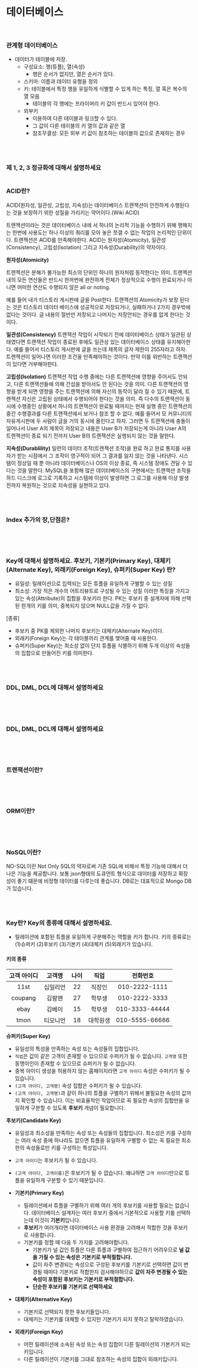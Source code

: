 # 데이터베이스

<br />

### 관계형 데이터베이스

- 데이터가 테이블에 저장.
	- 구성요소: 행(튜플), 열(속성)
		- 행은 순서가 없지만, 열은 순서가 있다. 
    - 스키마: 이름과 데이터 유형을 정의
	- 키: 테이블에서 특정 행을 유일하게 식별할 수 있게 하는 특징, 열 혹은 복수의 열 모음
		- 테이블의 각 행에는 프라이머리 키 값이 반드시 있어야 한다.
	- 외부키
		- 이용하여 다른 테이블과 링크할 수 있다.
		- 그 값이 다른 테이블의 키 열의 값과 같은 열
		- 참조무결성: 모든 외부 키 값이 참조하는 테이블의 값으로 존재하는 경우

<br />
<br />

### 제 1, 2, 3 정규화에 대해서 설명하세요

```

```

### ACID란?

ACID(원자성, 일관성, 고립성, 지속성)는 데이터베이스 트랜잭션이 안전하게 수행된다는 것을 보장하기 위한 성질을 가리키는 약어이다.(Wiki ACID)

트랜잭션이라는 것은 데이터베이스 내에 서 하나의 논리적 기능을 수행하기 위해 행해지는 한번에 사용도는 하나 이상의 쿼리를 모아 놓은 쪼갤 수 없는 작업의 논리적인 단위이다. 트랜젝션은 ACID를 만족해야한다. ACID는 원자성(Atomicity), 일관성(Consistency), 고립성(Isolation) 그리고 지속성(Durability)의 약자이다. 

__원자성(Atomicity)__

트랜젝션은 분해가 불가능한 최소의 단위인 하나의 원자처럼 동작한다는 의미. 트랜젝션 내의 모든 연산들은 반드시 한꺼번에 완전하게 전체가 정상적으로 수행이 완료되거나 아니면 어떠한 연산도 수행되지 않은 all or noting.

예를 들어 내가 티스토리 게시판에 글을 Post한다. 트랜잭션의 Atomicity가 보장 된다는 것은 티스토리 데이터 베이스에 성공적으로 저장되거나, 실패하거나 2가지 경우밖에 없다는 것이다. 글 내용의 절반만 저장되고 나머지는 저장안되는 경우를 없게 한다는 것이다.  

__일관성(Consistency)__
트랜잭션 작업이 시작되기 전에 데이터베이스 상태가 일관된 상태였다면 트랜잭션 작업이 종료된 후에도 일관성 있는 데이터베이스 상태를 유지해아한다.
예를 들어서 티스토리 게시판에 글을 쓰는데 제목의 글자 제한이 255자라고 하자. 트랜잭션이 일어나면 이러한 조건을 만족해야하는 것이다. 만약 이를 위반하는 트랜잭션이 있다면 거부해야한다. 

__고립성(Isolation)__
트랜잭션 작업 수행 중에는 다른 트랜잭션에 영향을 주어서도 안되고, 다른 트랜잭션들에 의해 간섭을 받아서도 안 된다는 것을 의미. 다른 트랜잭션의 영향을 받게 되면 영향을 주는 트랜잭션에 의해 자신의 동작이 달라 질 수 있기 때문에, 트랜젝션 자신은 고립된 상태에서 수행되어야 한다는 것을 의미. 즉 다수의 트랜잭션이 동시에 수행중인 상황에서 하나의 트랜잭션이 완료될 때까지는 현재 실행 중인 트랜잭션의 중간 수행결과를 다른 트랜잭션에서 보거나 참조 할 수 없다.
예를 들어서 모 커뮤니티의 자유게시판에 두 사람이 글을 거의 동시에 올린다고 하자. 그러면 두 트랜젝션에 충돌이 일어나서 User A의 제목이 저장되고 내용은 User B가 저장되는게 아니라 User A의 트랜잭션이 종료 되기 전까지 User B의 트랜젝션은 실행되지 않는 것을 말한다.

__지속성(Durablility)__
일련의 데이터 조작(트렌젝션 조작)을 완료 하고 완료 통지를 사용자가 받는 시점에서 그 조작이 영구적이 되어 그 결과를 잃지 않는 것을 나타낸다. 시스템이 정상일 때 뿐 아니라 데이터베이스나 OS의 이상 종료, 즉 시스템 장애도 견딜 수 있다는 것을 말한다. MySQL을 포함해 많은 데이터베이스의 구현에서는 트랜젝션 조작을 하드 디스크에 로그로 기록하고 시스템에 이상이 발생하면 그 로그를 사용해 이상 발생 전까지 복원하는 것으로 지속성을 실현하고 있다. 

<br />
<br />

### Index 추가의 장,단점은?

```

```

<br />
<br />

### Key에 대해서 설명하세요. 후보키, 기본키(Primary Key), 대체키(Alternate Key), 외래키(Foreign Key), 슈퍼키(Super Key) 란?

- 유일성: 릴레이션으로 입력되는 모든 튜플을 유일하게 구별할 수 있는 성질
- 최소성: 가장 적은 개수의 어트리뷰트로 구성될 수 있는 성질
이러한 특징을 가지고 있는 속성(Attribute)의 집합을 후보키라 한다.
PK는 후보키 중 설계자에 의해 선택된 한개의 키를 의미, 중복되지 않으며 NULL값을 가질 수 없다.

[종류] 
- 후보키 중 PK를 제외한 나머지 후보키는 대체키(Alternate Key)이다.
- 외래키(Foreign Key)는 각 테이블끼리 관계를 맺어줄 때 사용한다.
- 슈퍼키(Super Key)는 최소성 없이 단지 튜플을 식별하기 위해 두개 이상의 속성들의 집합으로 만들어진 키를 의미한다.

<br />
<br />

### DDL, DML, DCL에 대해서 설명하세요

```
```

<br />
<br />

### DDL, DML, DCL에 대해서 설명하세요

```
```

<br />
<br />

### 트랜잭션이란?

```

```

<br />
<br />

### ORM이란?

```

```

<br />
<br />

### NoSQL이란?

NO-SQL이란 Not Only SQL의 약자로써 기존 SQL에 비해서 특정 기능에 대해서 더 나은 기능을 제공합니다. 보통 json형태의 도큐먼트 형식으로 데이터를 저장하고 확장성이 좋기 떄문에 비정형 데이터를 다루는데 좋습니다. DB로는 대표적으로 Mongo DB가 있습니다.

<br />
<br />


### Key란? Key의 종류에 대해서 설명하세요.
+ 릴레이션에 포함된 튜플을 유일하게 구분해주는 역할을 키가 합니다. 키의 종류로는 (1)슈퍼키 (2)후보키 (3)기본키 (4)대체키 (5)외래키가 있습니다.
 
#### 키의 종류
| 고객 아이디 | 고객명 | 나이 | 직업 | 전화번호 | 
| :----------: | :---------: | :----------: | :----------: | :----------: |
|  11st  |  십일리언  |  22    |  직장인     | 010-2222-1111   |
|  coupang | 김팡맨  |   27    |  학부생   |  010-2222-3333  |
|  ebay   |  김베이  |   15    |  학부생      |  010-3333-44444  |
|  tmon |  티모니언   |  18    |  대학원생       | 010-5555-66666   |

**슈퍼키(Super Key)**
- 유일성의 특성을 만족하는 속성 또는 속성들의 집합입니다.  
- `직업`은 값이 같은 고객이 존재할 수 있으므로 수퍼키가 될 수 없습니다. `고객명` 또한 동명이인이 존재할 수 있으므로 슈퍼키가 될 수 없습니다. 
- 중복 아이디 생성을 허용하지 않는 홈페이지라면 `고객 아이디` 속성은 수퍼키가 될 수 있습니다.
- `(고객 아이디, 고객명)` 속성 집합은 수퍼키가 될 수 있습니다.
- `(고객 아이디, 고객명)`과 같이 하나의 튜플을 구별하기 위해서 불필요한 속성의 값까지 확인할 수 있습니다. 이는 비효율적인 작업이므로 꼭 필요한 속성의 집합만을 유일하게 구분할 수 있도록 **후보키** 개념이 필요합니다.

**후보키(Candidate Key)**
- 유일성과 최소성을 만족하는 속성 또는 속성들의 집합입니다. 최소성은 키를 구성하는 여러 속성 중에 하나라도 없으면 튜플을 유일하게 구별할 수 없는 꼭 필요한 최소한의 속성들로만 키를 구성하는 특성입니다. 
- `고객 아이디`는 후보키가 될 수 있습니다. 
- `(고객 아이디, 고객이름)`은 후보키가 될 수 없습니다. 왜냐하면 `고객 아이디`만으로 튜플을 유일하게 구분할 수 있기 때문입니다.
    
- **기본키(Primary Key)**
    - 릴레이션에서 튜플을 구별하기 위해 여러 개의 후보키를 사용할 필요는 없습니다. 데이터베이스 설계자는 여러 후보키 중에서 기본적으로 사용할 키를 선택하는데 이것이 **기본키**입니다.
    - **후보키**가 여러개라면 데이터베이스 사용 환경을 고려해서 적합한 것을 후보키로 사용합니다. 
    - 기본키를 정할 때 다음 두 가지를 고려해야합니다.
        + 기본키가 널 값인 튜플은 다른 튜플과 구별하여 접근하기 어려우므로 **널 값을 가질 수 있는 속성은 기본키로 부적절합니다.**  
        + 값이 자주 변경되는 속성으로 구성된 후보키를 기본키로 선택하면 값이 변경될 때마다 기본키로 적합한지 검사해야하므로 **값이 자주 변경될 수 있는 속성이 포함된 후보키는 기본키로 부적절합니다.**
        + **단순한 후보키를 기본키로 선택하세요**
          
- **대체키(Alternative Key)**
    - 기본키로 선택되지 못한 후보키들입니다. 
    - 대체키는 기본키를 대체할 수 있지만 기본키가 되지 못하고 탈락하였습니다.
    

- **외래키(Foreign Key)**
    - 어떤 릴레이션에 소속된 속성 또는 속성 집합이 다른 릴레이션의 기본키가 되는 키입니다. 
    - 다른 릴레이션이 기본키를 그대로 참조하는 속성의 집합이 외래키입니다.  
